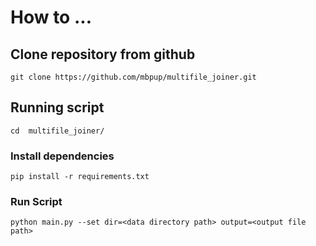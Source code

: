 # How to ...

## Clone repository from github

```git clone https://github.com/mbpup/multifile_joiner.git```

## Running script

```cd  multifile_joiner/```

### Install dependencies

```pip install -r requirements.txt```

### Run Script

```python main.py --set dir=<data directory path> output=<output file path>```